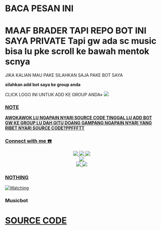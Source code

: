 # BACA PESAN INI 


<h1>MAAF BRADER TAPI REPO BOT INI SAYA PRIVATE
Tapi gw ada sc music bisa lu pke scroll ke bawah mentok scnya</h1>

 JIKA KALIAN MAU PAKE SILAHKAN SAJA PAKE BOT SAYA

 <p>
<b>silahkan add bot saya ke group anda</b> </p>
CLICK LOGO INI UNTUK ADD KE GROUP ANDA»
<a href="https://t.me/hdiiofficial_bot?startgroup=true"><img src="https://img.shields.io/badge/Telegrambot-%230088cc.svg?&style=for-the-badge&logo=telegram&logoColor=white" />



### NOTE
<p><strong>AWOKAWOK LU NGAPAIN NYARI SOURCE CODE TINGGAL LU ADD BOT GW KE GROUP LU DAH GITU DOANG GAMPANG NGAPAIN NYARI YANG RIBET NYARI SOURCE CODE?PPFFFTT</strong></p>

### Connect with me ☎️
<p align="center">
  <a href="https://instagram.com/hdiiofficial"><img src="https://img.shields.io/badge/Instagram-E4405F?style=for-the-badge&logo=instagram&logoColor=white"/> 
  <a href="https://wa.me/18773291551"><img src="https://img.shields.io/badge/WhatsApp-25D366?style=for-the-badge&logo=whatsapp&logoColor=white" />
  <a href="https://t.me/hdiiofficial"><img src="https://img.shields.io/badge/Telegram-%230088cc.svg?&style=for-the-badge&logo=telegram&logoColor=white" /> <br>
  <a href="https://youtu.be/WgeItwiifYs"><img src="https://img.shields.io/badge/YouTube-hdiiofficial-ff0000?style=for-the-badge&logo=youtube&logoColor=ff0000&link=https://youtube.com/channel/UCQGj68QT7OTmrpZL2NFVXoQ" /><br>
  <a name=hdiiofficial&label=VIEWS&style=flat-square&color=orange" />
  <a href="https://github.com/hdiiofficial"><img src="https://img.shields.io/badge/-GitHub-black?style=flat-square&logo=github" /> 
  <a href="https://youtube.com/channel/UCQGj68QT7OTmrpZL2NFVXoQ"><img src="https://img.shields.io/youtube/channel/subscribers/UCQGj68QT7OTmrpZL2NFVXoQ?style=social" /> <br>
</p>

### NOTHING
<p><a href="https://komarev.com/ghpvc/?username=hdiiofficial&color=blue&style=flat-square&label=TOTAL+Views"><img title="Watching" src="https://komarev.com/ghpvc/?username=hdiiofficial&color=blue&style=flat-square&label=TOTAL+View"></a>
</p>


### Musicbot
<a href="https://github.com/hdiiofficial/Musicbot"><h1><strong>SOURCE CODE</strong></h1></a>
